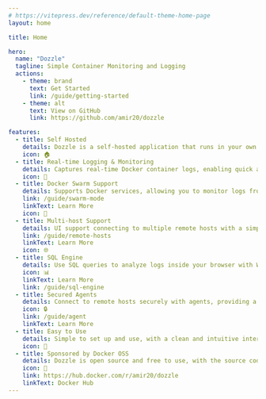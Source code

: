 ```yaml
---
# https://vitepress.dev/reference/default-theme-home-page
layout: home

title: Home

hero:
  name: "Dozzle"
  tagline: Simple Container Monitoring and Logging
  actions:
    - theme: brand
      text: Get Started
      link: /guide/getting-started
    - theme: alt
      text: View on GitHub
      link: https://github.com/amir20/dozzle

features:
  - title: Self Hosted
    details: Dozzle is a self-hosted application that runs in your own infrastructure, ensuring your logs remain private and secure.
    icon: 🏠
  - title: Real-time Logging & Monitoring
    details: Captures real-time Docker container logs, enabling quick and efficient issue diagnosis.
    icon: 🚀
  - title: Docker Swarm Support
    details: Supports Docker services, allowing you to monitor logs from multiple nodes in a single interface.
    link: /guide/swarm-mode
    linkText: Learn More
    icon: 🐳
  - title: Multi-host Support
    details: UI support connecting to multiple remote hosts with a simple drop down to choose between different hosts.
    link: /guide/remote-hosts
    linkText: Learn More
    icon: 🌐
  - title: SQL Engine
    details: Use SQL queries to analyze logs inside your browser with WebAssembly and DuckDB.
    icon: 📊
    linkText: Learn More
    link: /guide/sql-engine
  - title: Secured Agents
    details: Connect to remote hosts securely with agents, providing a more secure way to connect to remote hosts.
    icon: 🔒
    link: /guide/agent
    linkText: Learn More
  - title: Easy to Use
    details: Simple to set up and use, with a clean and intuitive interface that requires no additional configuration.
    icon: 🎨
  - title: Sponsored by Docker OSS
    details: Dozzle is open source and free to use, with the source code available on GitHub.
    icon: 📜
    link: https://hub.docker.com/r/amir20/dozzle
    linkText: Docker Hub
---
```

